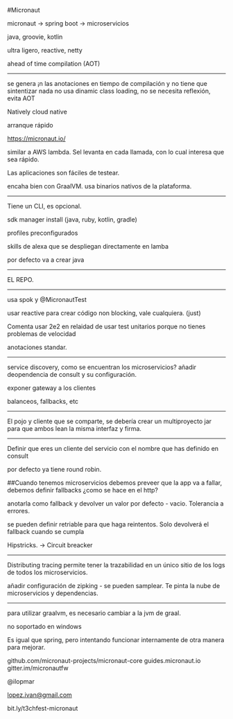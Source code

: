 #Micronaut

micronaut -> spring boot -> microservicios

java, groovie, kotlin

ultra ligero, reactive, netty

ahead of time compilation (AOT)

--------------------------------------------------------

se genera ¡n las anotaciones en tiempo de compilación y no tiene que sintentizar nada
no usa dinamic class loading, no se necesita reflexión, evita AOT

Natively cloud native

arranque rápido

https://micronaut.io/

similar a AWS lambda. Sel levanta en cada llamada, con lo cual interesa que sea rápido.

Las aplicaciones son fáciles de testear.

encaha bien con GraalVM. usa binarios nativos de la plataforma.

----------------------------------------------------------------------------

Tiene un CLI, es opcional.

sdk manager install (java, ruby, kotlin, gradle)

profiles preconfigurados

skills de alexa que se despliegan directamente en lamba

por defecto va a crear java

-----------------------------------------------------------------------------

EL REPO.

-----------------------------------------------------

usa spok y @MicronautTest

usar reactive para crear código non blocking, vale cualquiera. (just)

Comenta usar 2e2 en relaidad de usar test unitarios porque no tienes problemas de velocidad

anotaciones standar.

-------------------------------------------------------

service discovery, como se encuentran los microservicios? añadir deopendencia de consult y su configuración.

exponer gateway a los clientes

balanceos, fallbacks, etc

----------------------------------------------------------

El pojo y cliente que se comparte, se debería crear un multiproyecto jar para que ambos lean la misma interfaz y firma.

----------------------------------------------------------

Definir que eres un cliente del servicio con el nombre que has definido en consult

por defecto ya tiene round robin.

##Cuando tenemos microservicios debemos preveer que la app va a fallar, debemos definir fallbacks
¿como se hace en el http?

anotarla como fallback y devolver un valor por defecto - vacio. Tolerancia a errores.

se pueden definir retriable para que haga reintentos. Solo devolverá el fallback cuando se cumpla


Hipstricks. -> Circuit breacker

--------------------------------------------------------------

Distributing tracing permite tener la trazabilidad en un único sitio de los logs de todos los microservicios.

añadir configuración de zipking - se pueden samplear.
Te pinta la nube de microservicios y dependencias.

----------------------------------------------------------------

para utilizar graalvm, es necesario cambiar a la jvm de graal.

no soportado en windows

Es igual que spring, pero intentando funcionar internamente de otra manera para mejorar.

github.com/micronaut-projects/micronaut-core
guides.micronaut.io
gitter.im/micronautfw

@ilopmar

lopez.ivan@gmail.com


bit.ly/t3chfest-micronaut

